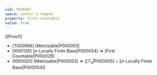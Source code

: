 ```yaml
---
uid: T016897
space: cantor's-teepee
property: first-countable
value: true
---
```

[[Proof]]

* [T000966] [Metrizable|P000053]
* [I000130] [$\sigma$-Locally Finite Base|P000054] => [First Countable|P000028]
* [I000020] [Metrizable|P000053] => ([$T_3$|P000005] + [$\sigma$-Locally Finite Base|P000054])

